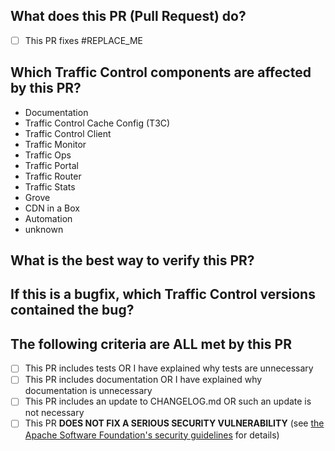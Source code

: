 <!--
************ STOP!! ************
If this Pull Request is intended to fix a security vulnerability, DO NOT submit it! Instead, contact
the Apache Traffic Control Security Team at security@trafficcontrol.apache.org and follow the
guidelines at https://apache.org/security regarding vulnerability disclosure.
-->
## What does this PR (Pull Request) do?
- [ ] This PR fixes #REPLACE_ME
<!-- Or you can say
- [x] This PR is not related to any Issue

A description of your PR goes here ↓ -->


## Which Traffic Control components are affected by this PR?
<!-- Please delete all components from this list that are NOT affected by this Pull Request.
Feel free to add the name of a tool or script that is affected but not on the list.
-->
- Documentation <!-- If this Pull Request does NOT affect documentation, please explain why. -->
- Traffic Control Cache Config (T3C)
- Traffic Control Client <!-- Please specify which (Python, Go, or Java) -->
- Traffic Monitor
- Traffic Ops
- Traffic Portal
- Traffic Router
- Traffic Stats
- Grove
- CDN in a Box
- Automation <!-- Please specify which (GitHub Actions, Docker images, Ansible Roles, etc.) -->
- unknown

## What is the best way to verify this PR?
<!-- Please include here ALL the steps necessary to test your Pull Request.
If your PR includes tests (and most should), provide the steps needed to run the tests.
If not, please provide step-by-step instructions to test the PR manually and explain why your PR does not need tests. -->


## If this is a bugfix, which Traffic Control versions contained the bug?
<!-- Delete this section if the PR is not a bugfix, or if the bug is only in the master branch.
Examples:
- 5.1.2
- 5.1.3 (RC1)
 -->


## The following criteria are ALL met by this PR
<!-- Check the boxes to signify that the associated statement is true. To
"check a box", replace the space inside of the square brackets with an 'x'.
e.g.

- [ x] <- Wrong
- [x ] <- Wrong
- [] <- Wrong
- [*] <- Wrong
- [x] <- Correct!

-->

- [ ] This PR includes tests OR I have explained why tests are unnecessary
- [ ] This PR includes documentation OR I have explained why documentation is unnecessary
- [ ] This PR includes an update to CHANGELOG.md OR such an update is not necessary
- [ ] This PR **DOES NOT FIX A SERIOUS SECURITY VULNERABILITY** (see [the Apache Software Foundation's security guidelines](https://apache.org/security) for details)

<!--
Licensed to the Apache Software Foundation (ASF) under one
or more contributor license agreements.  See the NOTICE file
distributed with this work for additional information
regarding copyright ownership.  The ASF licenses this file
to you under the Apache License, Version 2.0 (the
"License"); you may not use this file except in compliance
with the License.  You may obtain a copy of the License at

    http://www.apache.org/licenses/LICENSE-2.0

Unless required by applicable law or agreed to in writing,
software distributed under the License is distributed on an
"AS IS" BASIS, WITHOUT WARRANTIES OR CONDITIONS OF ANY
KIND, either express or implied.  See the License for the
specific language governing permissions and limitations
under the License.
-->
